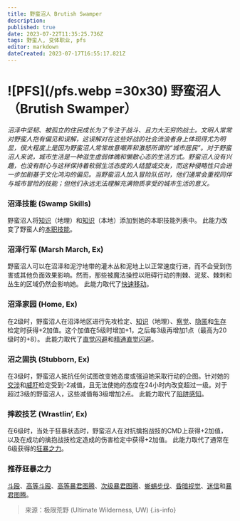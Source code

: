 ```yaml
---
title: 野蛮沼人 Brutish Swamper
description: 
published: true
date: 2023-07-22T11:35:25.736Z
tags: 野蛮人, 变体职业, pfs
editor: markdown
dateCreated: 2023-07-17T16:55:17.821Z
---
```


# ![PFS](/pfs.webp =30x30) 野蛮沼人（Brutish Swamper）
*沼泽中坚韧、被孤立的住民成长为了专注于战斗、且力大无穷的战士。文明人常常对野蛮人抱有偏见和误解，这误解对在这些好战的社会流浪者身上体现得尤为明显，很大程度上是因为野蛮沼人常常故意嘲弄和激怒所谓的“城市居民”。对于野蛮沼人来说，城市生活是一种滋生虚弱体魄和懒散心态的生活方式。野蛮沼人没有兴趣，也没有耐心与这样保持着软弱生活态度的人结盟或交友，而这种侵略性只会进一步加剧基于文化鸿沟的偏见。当野蛮沼人加入冒险队伍时，他们通常会重视同伴与城市冒险的技能；但他们永远无法理解充满物质享受的城市生活的意义。*

### 沼泽技能 (Swamp Skills)
野蛮沼人将[知识](/技能/知识)（地理）和[知识](/技能/知识)（本地）添加到她的本职技能列表中。
此能力改变了野蛮人的[本职技能](/野蛮人#本职技能)。

### 沼泽行军 (Marsh March, Ex)
野蛮沼人可以在沼泽和泥泞地带的灌木丛和泥地上以正常速度行进，而不会受到伤害或其他负面效果影响。然而，那些被魔法操控以阻碍行动的荆棘、泥浆、棘刺和丛生的区域仍然会影响她。
此能力取代了[快速移动](/野蛮人#快速移动-fast-movement-ex)。

### 沼泽家园 (Home, Ex)
在2级时，野蛮沼人在沼泽地区进行先攻检定、[知识](/技能/知识)（地理）、[察觉](/技能/察觉)、[隐匿](/技能/隐匿)和[生存](/技能/生存)检定时获得+2加值。这个加值在5级时增加+1，之后每3级再增加1点（最高为20级时的+8）。
此能力取代了[直觉闪避](/野蛮人#直觉闪避-uncanny-dodge-ex)和[精通直觉闪避](/野蛮人#精通直觉闪避-improved-uncanny-dodge-ex)。

### 沼之固执 (Stubborn, Ex)
在3级时，野蛮沼人抵抗任何试图改变她态度或强迫她采取行动的企图。针对她的[交涉](/技能/交涉)和[威吓](/技能/威吓)检定受到-2减值，且无法使她的态度在24小时内改变超过一级。对于超过3级的野蛮沼人，这些减值每3级增加2点。
此能力取代了[陷阱感知](/野蛮人#陷阱感知-trap-sense-ex)。

### 摔跤技艺 (Wrastlin’, Ex)
在6级时，当处于狂暴状态时，野蛮沼人在对抗擒抱战技的CMD上获得+2加值，以及在成功的擒抱战技检定造成的伤害检定中获得+2加值。
此能力取代了通常在6级获得的[狂暴之力](/野蛮人#狂暴之力-rage-powers-ex)。

### 推荐狂暴之力
[斗殴](/狂暴之力/斗殴)、[高等斗殴](/狂暴之力/高等斗殴)、[高等暴君图腾](/狂暴之力/高等暴君图腾)、[次级暴君图腾](/狂暴之力/次级暴君图腾)、[蜥蜴步伐](/狂暴之力/蜥蜴步伐)、[昏暗视觉](/狂暴之力/昏暗视觉)、[迷信](/狂暴之力/迷信)和[暴君图腾](/狂暴之力/暴君图腾)。

> 来源：极限荒野 (Ultimate Wilderness, UW)
> {.is-info}
